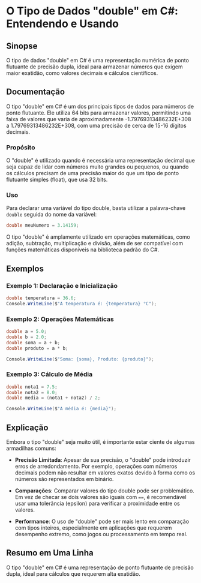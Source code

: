 <!--
Meta Description: # O Tipo de Dados "double" em C#: Entendendo e Usando ## Sinopse O tipo de dados "double" em C# é uma representação numérica de ponto flutuante de pre...
Meta Keywords: double, tipo, uma, que, valores
-->

# O Tipo de Dados "double" em C#: Entendendo e Usando

## Sinopse
O tipo de dados "double" em C# é uma representação numérica de ponto flutuante de precisão dupla, ideal para armazenar números que exigem maior exatidão, como valores decimais e cálculos científicos.

## Documentação
O tipo "double" em C# é um dos principais tipos de dados para números de ponto flutuante. Ele utiliza 64 bits para armazenar valores, permitindo uma faixa de valores que varia de aproximadamente -1.79769313486232E+308 a 1.79769313486232E+308, com uma precisão de cerca de 15-16 dígitos decimais.

### Propósito
O "double" é utilizado quando é necessária uma representação decimal que seja capaz de lidar com números muito grandes ou pequenos, ou quando os cálculos precisam de uma precisão maior do que um tipo de ponto flutuante simples (float), que usa 32 bits.

### Uso
Para declarar uma variável do tipo double, basta utilizar a palavra-chave `double` seguida do nome da variável:

```csharp
double meuNumero = 3.14159;
```

O tipo "double" é amplamente utilizado em operações matemáticas, como adição, subtração, multiplicação e divisão, além de ser compatível com funções matemáticas disponíveis na biblioteca padrão do C#.

## Exemplos
### Exemplo 1: Declaração e Inicialização
```csharp
double temperatura = 36.6;
Console.WriteLine($"A temperatura é: {temperatura} °C");
```

### Exemplo 2: Operações Matemáticas
```csharp
double a = 5.0;
double b = 2.0;
double soma = a + b;
double produto = a * b;

Console.WriteLine($"Soma: {soma}, Produto: {produto}");
```

### Exemplo 3: Cálculo de Média
```csharp
double nota1 = 7.5;
double nota2 = 8.0;
double media = (nota1 + nota2) / 2;

Console.WriteLine($"A média é: {media}");
```

## Explicação
Embora o tipo "double" seja muito útil, é importante estar ciente de algumas armadilhas comuns:

- **Precisão Limitada**: Apesar de sua precisão, o "double" pode introduzir erros de arredondamento. Por exemplo, operações com números decimais podem não resultar em valores exatos devido à forma como os números são representados em binário.
  
- **Comparações**: Comparar valores do tipo double pode ser problemático. Em vez de checar se dois valores são iguais com `==`, é recomendável usar uma tolerância (epsilon) para verificar a proximidade entre os valores.

- **Performance**: O uso de "double" pode ser mais lento em comparação com tipos inteiros, especialmente em aplicações que requerem desempenho extremo, como jogos ou processamento em tempo real.

## Resumo em Uma Linha
O tipo "double" em C# é uma representação de ponto flutuante de precisão dupla, ideal para cálculos que requerem alta exatidão.